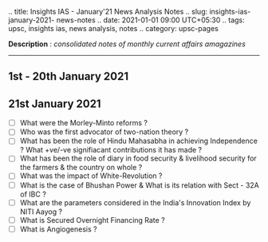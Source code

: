 .. title: Insights IAS - January'21 News Analysis Notes
.. slug: insights-ias-january-2021- news-notes
.. date: 2021-01-01 09:00 UTC+05:30
.. tags: upsc, insights ias, news analysis, notes
.. category: upsc-pages

**Description** : *consolidated notes of monthly current affairs amagazines*

***
<!-- TEASER_END -->

## 1st - 20th January 2021

## 21st January 2021
- [ ] What were the Morley-Minto reforms ? 
- [ ] Who was the first advocator of two-nation theory ? 
- [ ] What has been the role of Hindu Mahasabha in achieving Independence ? What +ve/-ve signifiacant contributions it has made ? 
- [ ] What has been the role of diary in food security & livelihood security for the farmers & the country on whole ? 
- [ ] What was the impact of White-Revolution ?
- [ ] What is the case of Bhushan Power & What is its relation with Sect - 32A of IBC ? 
- [ ] What are the parameters considered in the India's Innovation Index by NITI Aayog ?
- [ ] What is Secured Overnight Financing Rate ?
- [ ] What is Angiogenesis ?